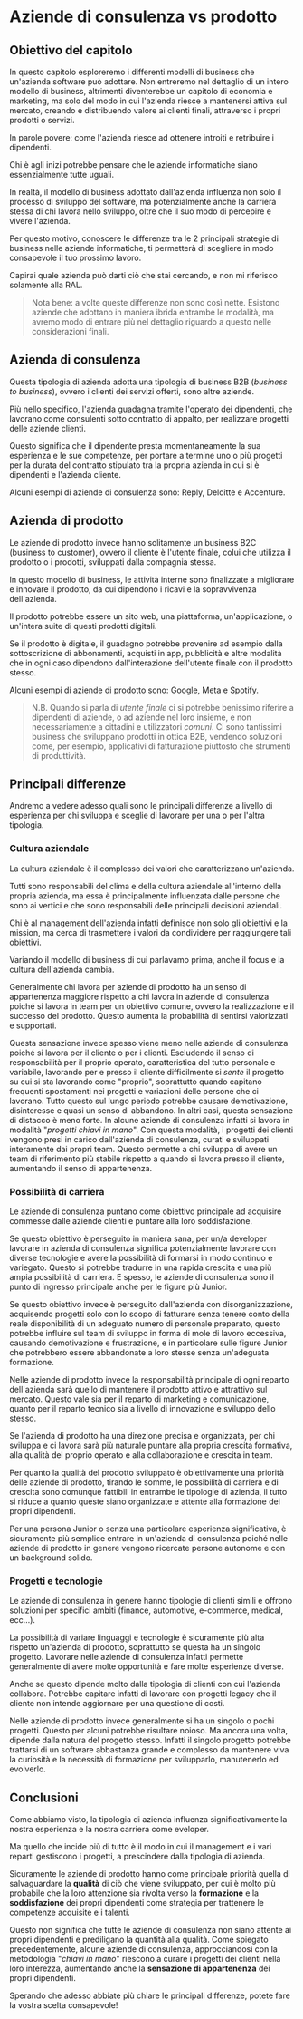 # Aziende di consulenza vs prodotto

## Obiettivo del capitolo

In questo capitolo esploreremo i differenti modelli di business che un'azienda software può adottare. Non entreremo nel dettaglio di un intero modello di business, altrimenti diventerebbe un capitolo di economia e marketing, ma solo del modo in cui l'azienda riesce a mantenersi attiva sul mercato, creando e distribuendo valore ai clienti finali, attraverso i propri prodotti o servizi.

In parole povere: come l'azienda riesce ad ottenere introiti e retribuire i dipendenti.

Chi è agli inizi potrebbe pensare che le aziende informatiche siano essenzialmente tutte uguali.

In realtà, il modello di business adottato dall'azienda influenza non solo il processo di sviluppo del software, ma potenzialmente anche la carriera stessa di chi lavora nello sviluppo, oltre che il suo modo di percepire e vivere l'azienda.

Per questo motivo, conoscere le differenze tra le 2 principali strategie di business nelle aziende informatiche, ti permetterà di scegliere in modo consapevole il tuo prossimo lavoro.

Capirai quale azienda può darti ciò che stai cercando, e non mi riferisco solamente alla RAL.

> Nota bene: a volte queste differenze non sono così nette. Esistono aziende che adottano in maniera ibrida entrambe le modalità, ma avremo modo di entrare più nel dettaglio riguardo a questo nelle considerazioni finali.

## Azienda di consulenza

Questa tipologia di azienda adotta una tipologia di business B2B (_business to business_), ovvero i clienti dei servizi offerti, sono altre aziende.

Più nello specifico, l'azienda guadagna tramite l'operato dei dipendenti, che lavorano come consulenti sotto contratto di appalto, per realizzare progetti delle aziende clienti.

Questo significa che il dipendente presta momentaneamente la sua esperienza e le sue competenze, per portare a termine uno o più progetti per la durata del contratto stipulato tra la propria azienda in cui si è dipendenti e l'azienda cliente.

Alcuni esempi di aziende di consulenza sono: Reply, Deloitte e Accenture.

## Azienda di prodotto

Le aziende di prodotto invece hanno solitamente un business B2C (business to customer), ovvero il cliente è l'utente finale, colui che utilizza il prodotto o i prodotti, sviluppati dalla compagnia stessa.

In questo modello di business, le attività interne sono finalizzate a migliorare e innovare il prodotto, da cui dipendono i ricavi e la sopravvivenza dell'azienda.

Il prodotto potrebbe essere un sito web, una piattaforma, un'applicazione, o un'intera suite di questi prodotti digitali.

Se il prodotto è digitale, il guadagno potrebbe provenire ad esempio dalla sottoscrizione di abbonamenti, acquisti in app, pubblicità e altre modalità che in ogni caso dipendono dall'interazione dell'utente finale con il prodotto stesso.

Alcuni esempi di aziende di prodotto sono: Google, Meta e Spotify.

> N.B. Quando si parla di _utente finale_ ci si potrebbe benissimo riferire a dipendenti di aziende, o ad aziende nel loro insieme, e non necessariamente a cittadini e utilizzatori _comuni_. Ci sono tantissimi business che sviluppano prodotti in ottica B2B, vendendo soluzioni come, per esempio, applicativi di fatturazione piuttosto che strumenti di produttività.

## Principali differenze

Andremo a vedere adesso quali sono le principali differenze a livello di esperienza per chi sviluppa e sceglie di lavorare per una o per l'altra tipologia.

### Cultura aziendale

La cultura aziendale è il complesso dei valori che caratterizzano un'azienda.

Tutti sono responsabili del clima e della cultura aziendale all'interno della propria azienda, ma essa è principalmente influenzata dalle persone che sono ai vertici e che sono responsabili delle principali decisioni aziendali.

Chi è al management dell'azienda infatti definisce non solo gli obiettivi e la mission, ma cerca di trasmettere i valori da condividere per raggiungere tali obiettivi.

Variando il modello di business di cui parlavamo prima, anche il focus e la cultura dell'azienda cambia.

Generalmente chi lavora per aziende di prodotto ha un senso di appartenenza maggiore rispetto a chi lavora in aziende di consulenza poiché si lavora in team per un obiettivo comune, ovvero la realizzazione e il successo del prodotto. Questo aumenta la probabilità di sentirsi valorizzati e supportati.

Questa sensazione invece spesso viene meno nelle aziende di consulenza poiché si lavora per il cliente o per i clienti. Escludendo il senso di responsabilità per il proprio operato, caratteristica del tutto personale e variabile, lavorando per e presso il cliente difficilmente si _sente_ il progetto su cui si sta lavorando come "proprio", soprattutto quando capitano frequenti spostamenti nei progetti e variazioni delle persone che ci lavorano. Tutto questo sul lungo periodo potrebbe causare demotivazione, disinteresse e quasi un senso di abbandono.
In altri casi, questa sensazione di distacco è meno forte. In alcune aziende di consulenza infatti si lavora in modalità "_progetti chiavi in mano_". Con questa modalità, i progetti dei clienti vengono presi in carico dall'azienda di consulenza, curati e sviluppati interamente dai propri team. Questo permette a chi sviluppa di avere un team di riferimento più stabile rispetto a quando si lavora presso il cliente, aumentando il senso di appartenenza.

### Possibilità di carriera

Le aziende di consulenza puntano come obiettivo principale ad acquisire commesse dalle aziende clienti e puntare alla loro soddisfazione.

Se questo obiettivo è perseguito in maniera sana, per un/a developer lavorare in azienda di consulenza significa potenzialmente lavorare con diverse tecnologie e avere la possibilità di formarsi in modo continuo e variegato.
Questo si potrebbe tradurre in una rapida crescita e una più ampia possibilità di carriera. E spesso, le aziende di consulenza sono il punto di ingresso principale anche per le figure più Junior.

Se questo obiettivo invece è perseguito dall'azienda con disorganizzazione, acquisendo progetti solo con lo scopo di fatturare senza tenere conto della reale disponibilità di un adeguato numero di personale preparato, questo potrebbe influire sul team di sviluppo in forma di mole di lavoro eccessiva, causando demotivazione e frustrazione, e in particolare sulle figure Junior che potrebbero essere abbandonate a loro stesse senza un'adeguata formazione.

Nelle aziende di prodotto invece la responsabilità principale di ogni reparto dell'azienda sarà quello di mantenere il prodotto attivo e attrattivo sul mercato. Questo vale sia per il reparto di marketing e comunicazione, quanto per il reparto tecnico sia a livello di innovazione e sviluppo dello stesso.

Se l'azienda di prodotto ha una direzione precisa e organizzata, per chi sviluppa e ci lavora sarà più naturale puntare alla propria crescita formativa, alla qualità del proprio operato e alla collaborazione e crescita in team.

Per quanto la qualità del prodotto sviluppato è obiettivamente una priorità delle aziende di prodotto, tirando le somme, le possibilità di carriera e di crescita sono comunque fattibili in entrambe le tipologie di azienda, il tutto si riduce a quanto queste siano organizzate e attente alla formazione dei propri dipendenti.

Per una persona Junior o senza una particolare esperienza significativa, è sicuramente più semplice entrare in un'azienda di consulenza poiché nelle aziende di prodotto in genere vengono ricercate persone autonome e con un background solido.

### Progetti e tecnologie

Le aziende di consulenza in genere hanno tipologie di clienti simili e offrono soluzioni per specifici ambiti (finance, automotive, e-commerce, medical, ecc...).

La possibilità di variare linguaggi e tecnologie è sicuramente più alta rispetto un'azienda di prodotto, soprattutto se questa ha un singolo progetto. Lavorare nelle aziende di consulenza infatti permette generalmente di avere molte opportunità e fare molte esperienze diverse.

Anche se questo dipende molto dalla tipologia di clienti con cui l'azienda collabora. Potrebbe capitare infatti di lavorare con progetti legacy che il cliente non intende aggiornare per una questione di costi.

Nelle aziende di prodotto invece generalmente si ha un singolo o pochi progetti. Questo per alcuni potrebbe risultare noioso. Ma ancora una volta, dipende dalla natura del progetto stesso. Infatti il singolo progetto potrebbe trattarsi di un software abbastanza grande e complesso da mantenere viva la curiosità e la necessità di formazione per svilupparlo, manutenerlo ed evolverlo.

## Conclusioni

Come abbiamo visto, la tipologia di azienda influenza significativamente la nostra esperienza e la nostra carriera come eveloper.

Ma quello che incide più di tutto è il modo in cui il management e i vari reparti gestiscono i progetti, a prescindere dalla tipologia di azienda.

Sicuramente le aziende di prodotto hanno come principale priorità quella di salvaguardare la **qualità** di ciò che viene sviluppato, per cui è molto più probabile che la loro attenzione sia rivolta verso la **formazione** e la **soddisfazione** dei propri dipendenti come strategia per trattenere le competenze acquisite e i talenti.

Questo non significa che tutte le aziende di consulenza non siano attente ai propri dipendenti e prediligano la quantità alla qualità. Come spiegato precedentemente, alcune aziende di consulenza, approcciandosi con la metodologia "_chiavi in mano_" riescono a curare i progetti dei clienti nella loro interezza, aumentando anche la **sensazione di appartenenza** dei propri dipendenti.

Sperando che adesso abbiate più chiare le principali differenze, potete fare la vostra scelta consapevole!
